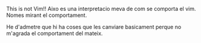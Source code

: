 This is not Vim!!
Aixo es una interpretacio meva de com se comporta el vim. Nomes mirant el comportament.

He d'admetre que hi ha coses que les canviare basicament perque no m'agrada el comportament del mateix.
